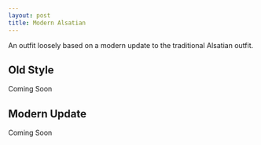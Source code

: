 ```yaml
---
layout: post
title: Modern Alsatian
---
```

An outfit loosely based on a modern update to the traditional Alsatian outfit.

## Old Style
Coming Soon

## Modern Update
Coming Soon
